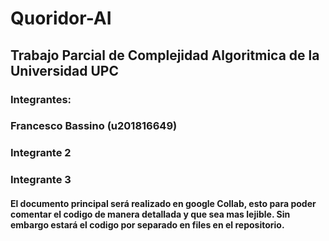 # Quoridor-AI
## Trabajo Parcial de Complejidad Algoritmica de la Universidad UPC
### Integrantes: 
### Francesco Bassino (u201816649)
### Integrante 2
### Integrante 3
#### El documento principal será realizado en google Collab, esto para poder comentar el codigo de manera detallada y que sea mas lejible. Sin embargo estará el codigo por separado en files en el repositorio.
